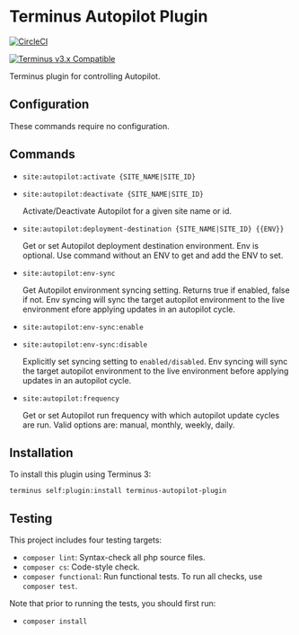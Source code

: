 # Terminus Autopilot Plugin

[![CircleCI](https://circleci.com/gh/pantheon-systems/terminus-autopilot-plugin.svg?style=shield)](https://circleci.com/gh/pantheon-systems/terminus-autopilot-plugin)

[![Terminus v3.x Compatible](https://img.shields.io/badge/terminus-3.x-green.svg)](https://github.com/pantheon-systems/terminus-autopilot-plugin)

Terminus plugin for controlling Autopilot.

## Configuration

These commands require no configuration.

## Commands

* `site:autopilot:activate {SITE_NAME|SITE_ID}`

* `site:autopilot:deactivate {SITE_NAME|SITE_ID}`

   Activate/Deactivate Autopilot for a given site name or id.

* `site:autopilot:deployment-destination {SITE_NAME|SITE_ID} {{ENV}}`

   Get or set Autopilot deployment destination environment. Env is optional.
   Use command without an ENV to get and add the ENV to set.

* `site:autopilot:env-sync`

   Get Autopilot environment syncing setting. Returns
   true if enabled, false if not. Env syncing will sync
   the target autopilot environment to the live environment
   efore applying updates in an autopilot cycle.

* `site:autopilot:env-sync:enable`

* `site:autopilot:env-sync:disable`

   Explicitly set syncing setting to `enabled/disabled`.
   Env syncing will sync the target autopilot environment 
   to the live environment before applying updates in an autopilot cycle.   

* `site:autopilot:frequency`

   Get or set Autopilot run frequency with which autopilot update
   cycles are run. Valid options are: manual, monthly, weekly, daily.


## Installation

To install this plugin using Terminus 3:
```
terminus self:plugin:install terminus-autopilot-plugin
```

## Testing
This project includes four testing targets:

* `composer lint`: Syntax-check all php source files.
* `composer cs`: Code-style check.
* `composer functional`: Run functional tests.
To run all checks, use `composer test`.

Note that prior to running the tests, you should first run:
* `composer install`
